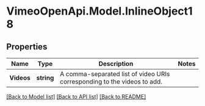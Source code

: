 # VimeoOpenApi.Model.InlineObject18
## Properties

Name | Type | Description | Notes
------------ | ------------- | ------------- | -------------
**Videos** | **string** | A comma-separated list of video URIs corresponding to the videos to add. | 

[[Back to Model list]](../README.md#documentation-for-models) [[Back to API list]](../README.md#documentation-for-api-endpoints) [[Back to README]](../README.md)

